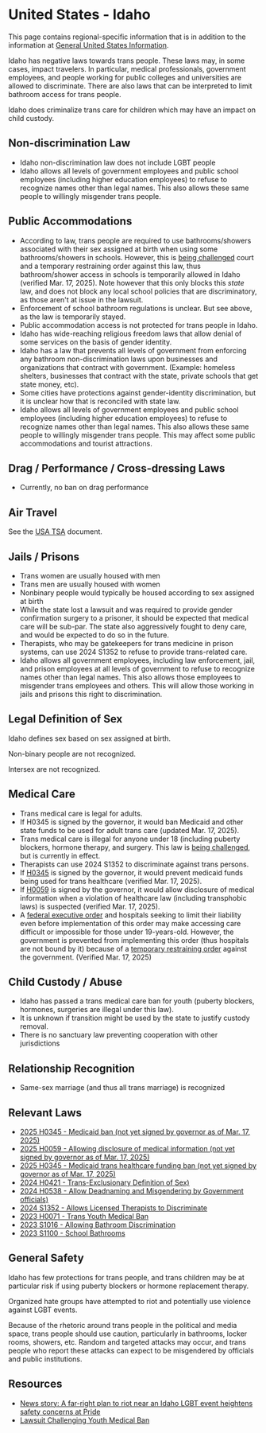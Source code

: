 # United States - Idaho

This page contains regional-specific information that is in addition to
the information at [General United States
Information](notes/usa-general.md).

Idaho has negative laws towards trans people. These laws may, in some
cases, impact travelers.  In particular, medical professionals,
government employees, and people working for public colleges and
universities are allowed to discriminate.  There are also laws that
can be interpreted to limit bathroom access for trans people.

Idaho does criminalize trans care for children which may have an
impact on child custody.

## Non-discrimination Law

 * Idaho non-discrimination law does not include LGBT people
 * Idaho allows all levels of government employees and public school
   employees (including higher education employees) to refuse to
   recognize names other than legal names. This also allows these
   same people to willingly misgender trans people.

## Public Accommodations

 * According to law, trans people are required to use bathrooms/showers
   associated with their sex assigned at birth when using some
   bathrooms/showers in schools. However, this is [being
   challenged](https://lambdalegal.org/case/roe-v-critchfield/)
   court and a temporary restraining order against this law, thus
   bathroom/shower access in schools is temporarily allowed in
   Idaho (verified Mar. 17, 2025). Note however that this only blocks this _state_
   law, and does not block any local school policies that are discriminatory,
   as those aren't at issue in the lawsuit.
 * Enforcement of school bathroom regulations is unclear. But see above,
   as the law is temporarily stayed.
 * Public accommodation access is not protected for trans people in
   Idaho.
 * Idaho has wide-reaching religious freedom laws that allow denial of
   some services on the basis of gender identity.
 * Idaho has a law that prevents all levels of government from enforcing
   any bathroom non-discrimination laws upon businesses and organizations
   that contract with government. (Example: homeless shelters,
   businesses that contract with the state, private schools that get
   state money, etc).
 * Some cities have protections against gender-identity discrimination,
   but it is unclear how that is reconciled with state law.
 * Idaho allows all levels of government employees and public school employees
   (including higher education employees) to refuse to recognize names
   other than legal names. This also allows these same people to willingly
   misgender trans people. This may affect some public accommodations and
   tourist attractions.

## Drag / Performance / Cross-dressing Laws

 * Currently, no ban on drag performance

## Air Travel

See the [USA TSA](notes/tsa.md) document.

## Jails / Prisons

 * Trans women are usually housed with men
 * Trans men are usually housed with women
 * Nonbinary people would typically be housed according to sex
   assigned at birth
 * While the state lost a lawsuit and was required to provide gender
   confirmation surgery to a prisoner, it should be expected that
   medical care will be sub-par. The state also aggressively fought to
   deny care, and would be expected to do so in the future.
 * Therapists, who may be gatekeepers for trans medicine in prison
   systems, can use 2024 S1352 to refuse to provide trans-related
   care.
 * Idaho allows all government employees, including law enforcement,
   jail, and prison employees at all levels of government to refuse to
   recognize names other than legal names.  This also allows those employees
   to misgender trans employees and others.  This will allow those working
   in jails and prisons this right to discrimination.

## Legal Definition of Sex

Idaho defines sex based on sex assigned at birth.

Non-binary people are not recognized.

Intersex are not recognized.
 
## Medical Care

 * Trans medical care is legal for adults.
 * If H0345 is signed by the governor, it would ban Medicaid and other
   state funds to be used for adult trans care (updated Mar. 17, 2025).
 * Trans medical care is illegal for anyone under 18 (including puberty
   blockers, hormone therapy, and surgery. This law is [being
   challenged](https://www.acluidaho.org/en/news/idaho-families-sue-block-idahos-ban-health-care-trans-youth),
   but is currently in effect.
 * Therapists can use 2024 S1352 to discriminate against trans persons.
 * If [H0345](https://legiscan.com/ID/bill/H0345/2025) is signed by the
   governor, it would prevent medicaid funds being used for trans
   healthcare (verified Mar. 17, 2025).
 * If [H0059](https://legiscan.com/ID/drafts/H0059/2025) is signed by
   the governor, it would allow disclosure of medical information when a
   violation of healthcare law (including transphobic laws) is
   suspected (verified Mar. 17, 2025).
 * A [federal executive
   order](https://www.whitehouse.gov/presidential-actions/2025/01/protecting-children-from-chemical-and-surgical-mutilation/)
   and hospitals seeking to limit their liability even before
   implementation of this order may make accessing care difficult or
   impossible for those under 19-years-old.
   However, the government is prevented from implementing this order
   (thus hospitals are not bound by it) because of a [temporary
   restraining
   order](https://assets.aclu.org/live/uploads/2025/02/093114651219.pdf)
   against the government. (Verified Mar. 17, 2025)

## Child Custody / Abuse

 * Idaho has passed a trans medical care ban for youth (puberty blockers,
   hormones, surgeries are illegal under this law).
 * It is unknown if transition might be used by the state to justify
   custody removal.
 * There is no sanctuary law preventing cooperation with other
   jurisdictions

## Relationship Recognition

 * Same-sex marriage (and thus all trans marriage) is recognized

## Relevant Laws

 * [2025 H0345 - Medicaid ban (not yet signed by governor as of Mar. 17,
   2025)](https://legiscan.com/ID/text/H0345/2025)
 * [2025 H0059 - Allowing disclosure of medical information (not yet
   signed by governor as of Mar. 17,
   2025)](https://legiscan.com/ID/drafts/H0059/2025)
 * [2025 H0345 - Medicaid trans healthcare funding
   ban (not yet signed by governor as of Mar. 17, 2025)](https://legiscan.com/ID/bill/H0345/2025)
 * [2024 H0421 - Trans-Exclusionary Definition of Sex)](https://legislature.idaho.gov/sessioninfo/2024/legislation/H0421/)
 * [2024 H0538 - Allow Deadnaming and Misgendering by Government
   officials)](https://legislature.idaho.gov/wp-content/uploads/sessioninfo/2024/legislation/H0538.pdf)
 * [2024 S1352 - Allows Licensed Therapists to
   Discriminate](https://legislature.idaho.gov/sessioninfo/2024/legislation/S1352/)
 * [2023 H0071 - Trans Youth Medical Ban](https://legiscan.com/ID/text/H0071/id/2761913)
 * [2023 S1016 - Allowing Bathroom Discrimination](https://legiscan.com/ID/text/S1016/id/2744918)
 * [2023 S1100 - School Bathrooms](https://legiscan.com/ID/text/S1100/id/2730977)

## General Safety

Idaho has few protections for trans people, and trans children may be
at particular risk if using puberty blockers or hormone replacement therapy.

Organized hate groups have attempted to riot and potentially use
violence against LGBT events.

Because of the rhetoric around trans people in the political and media
space, trans people should use caution, particularly in bathrooms,
locker rooms, showers, etc.  Random and targeted attacks may occur, and
trans people who report these attacks can expect to be misgendered by
officials and public institutions.

## Resources

 * [News story: A far-right plan to riot near an Idaho LGBT event heightens safety concerns at Pride](https://www.npr.org/2022/06/15/1104481518/idaho-pride-lgbtq-patriot-front)
 * [Lawsuit Challenging Youth Medical Ban](https://www.acluidaho.org/en/news/idaho-families-sue-block-idahos-ban-health-care-trans-youth)

